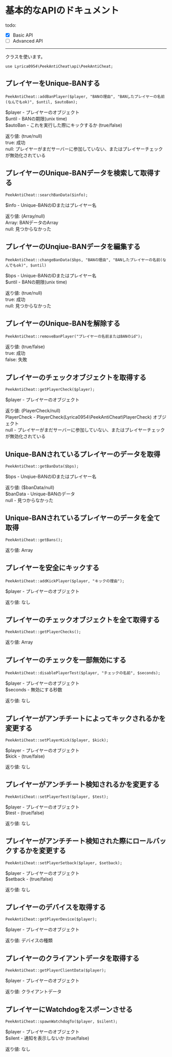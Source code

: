 # 基本的なAPIのドキュメント

todo:
- [x] Basic API
- [ ] Advanced API

***
クラスを使います。
```
use Lyrica0954\PeekAntiCheat\api\PeekAntiCheat;
```

## プレイヤーをUnique-BANする
```
PeekAntiCheat::addBanPlayer($player, "BANの理由", "BANしたプレイヤーの名前(なんでもok)", $until, $autoBan);
```
$player - プレイヤーのオブジェクト  
$until - BANの期限(unix time)  
$autoBan - これを実行した際にキックするか (true/false)  

返り値: (true/null)  
true: 成功  
null: プレイヤーがまだサーバーに参加していない、またはプレイヤーチェックが無効化されている  

## プレイヤーのUnique-BANデータを検索して取得する
```
PeekAntiCheat::searchBanData($info);
```

$info - Unique-BANのIDまたはプレイヤー名  

返り値: (Array/null)  
Array: BANデータのArray  
null: 見つからなかった  

## プレイヤーのUnqiue-BANデータを編集する
```
PeekAntiCheat::changeBanData($bps, "BANの理由", "BANしたプレイヤーの名前(なんでもok)", $until)
```

$bps - Unique-BANのIDまたはプレイヤー名  
$until - BANの期限(unix time)  

返り値: (true/null)  
true: 成功  
null: 見つからなかった

## プレイヤーのUnique-BANを解除する
```
PeekAntiCheat::removeBanPlayer("プレイヤーの名前またはBANのid");
```

返り値: (true/false)  
true: 成功  
false: 失敗  

## プレイヤーのチェックオブジェクトを取得する
```
PeekAntiCheat::getPlayerCheck($player);
```
$player - プレイヤーのオブジェクト  

返り値: (PlayerCheck/null)  
PlayerCheck - PlayerCheck(Lyrica0954\PeekAntiCheat\PlayerCheck) オブジェクト  
null - プレイヤーがまだサーバーに参加していない、またはプレイヤーチェックが無効化されている

## Unique-BANされているプレイヤーのデータを取得
```
PeekAntiCheat::getBanData($bps);
```

$bps - Unqiue-BANのIDまたはプレイヤー名  

返り値: ($banData/null)  
$banData - Unique-BANのデータ  
null - 見つからなかった  

## Unique-BANされているプレイヤーのデータを全て取得
```
PeekAntiCheat::getBans();
```

返り値: Array

## プレイヤーを安全にキックする
```
PeekAntiCheat::addKickPlayer($player, "キックの理由");
```

$player - プレイヤーのオブジェクト  

返り値: なし

## プレイヤーのチェックオブジェクトを全て取得する
```
PeekAntiCheat::getPlayerChecks();
```

返り値: Array

## プレイヤーのチェックを一部無効にする
```
PeekAntiCheat::disablePlayerTest($player, "チェックの名前", $seconds);
```

$player - プレイヤーのオブジェクト  
$seconds - 無効にする秒数  

返り値: なし

## プレイヤーがアンチチートによってキックされるかを変更する
```
PeekAntiCheat::setPlayerKick($player, $kick);
```

$player - プレイヤーのオブジェクト  
$kick - (true/false)  

返り値: なし

## プレイヤーがアンチチート検知されるかを変更する
```
PeekAntiCheat::setPlayerTest($player, $test);
```

$player - プレイヤーのオブジェクト  
$test - (true/false)  

返り値: なし

## プレイヤーがアンチチート検知された際にロールバックするかを変更する
```
PeekAntiCheat::setPlayerSetback($player, $setback);
```

$player - プレイヤーのオブジェクト  
$setback - (true/false)  

返り値: なし

## プレイヤーのデバイスを取得する
```
PeekAntiCheat::getPlayerDevice($player);
```

$player - プレイヤーのオブジェクト  

返り値: デバイスの種類

## プレイヤーのクライアントデータを取得する
```
PeekAntiCheat::getPlayerClientData($player);
```

$player - プレイヤーのオブジェクト  

返り値: クライアントデータ

## プレイヤーにWatchdogをスポーンさせる
```
PeekAntiCheat::spawnWatchdogTo($player, $silent);
```

$player - プレイヤーのオブジェクト  
$silent - 通知を表示しないか (true/false)  

返り値: なし


